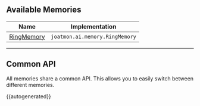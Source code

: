 ## Available Memories

| Name                                | Implementation                  |
|-------------------------------------|---------------------------------|
| [RingMemory](/memories/ring-memory) | `joatmon.ai.memory.RingMemory` |

---

## Common API

All memories share a common API. This allows you to easily switch between different memories.

{{autogenerated}}
